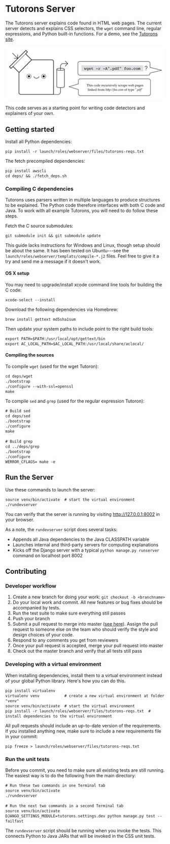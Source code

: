 # Tutorons Server

The Tutorons server explains code found in HTML web pages.
The current server detects and explains CSS selectors, the `wget` command line, regular expressions, and Python built-in functions.
For a demo, see the [Tutorons site](http://www.tutorons.com).

<img src="docs/logo.png" width="600px"/>

This code serves as a starting point for writing code detectors and explainers of your own.

## Getting started

Install all Python dependencies:

    pip install -r launch/roles/webserver/files/tutorons-reqs.txt

The fetch precompiled dependencies:

    pip install awscli
    cd deps/ && ./fetch_deps.sh

### Compiling C dependencies

Tutorons uses parsers written in multiple languages to produce structures to be explained.
The Python code therefore interfaces with both C code and Java.
To work with all example Tutorons, you will need to do follow these steps.

Fetch the C source submodules:

    git submodule init && git submodule update

This guide lacks instructions for Windows and Linux, though setup should be about the same.
It has been tested on Ubuntu---see the `launch/roles/webserver/templats/compile-*.j2` files.
Feel free to give it a try and send me a message if it doesn't work.

#### OS X setup

You may need to upgrade/install xcode command line tools for building the C code:
    
    xcode-select --install

Download the following dependencies via Homebrew:

    brew install gettext md5sha1sum

Then update your system paths to include point to the right build tools:

    export PATH=$PATH:/usr/local/opt/gettext/bin
    export AC_LOCAL_PATH=$AC_LOCAL_PATH:/usr/local/share/aclocal/

#### Compiling the sources

To compile `wget` (used for the wget Tutoron):

    cd deps/wget
    ./bootstrap
    ./configure --with-ssl=openssl
    make

To compile `sed` and `grep` (used for the regular expression Tutoron):

    # Build sed
    cd deps/sed
    ./bootstrap
    ./configure
    make

    # Build grep
    cd ../deps/grep
    ./bootstrap
    ./configure
    WERROR_CFLAGS= make -e

## Run the Server

Use these commands to launch the server:

    source venv/bin/activate  # start the virtual environment
    ./rundevserver

You can verify that the server is running by visiting http://127.0.0.1:8002 in your browser.

As a note, the `rundevserver` script does several tasks:
* Appends all Java dependencies to the Java CLASSPATH variable
* Launches internal and third-party servers for computing explanations
* Kicks off the Django server with a typical `python manage.py runserver` command on localhost port 8002

## Contributing

### Developer workflow

1. Create a new branch for doing your work: `git checkout -b <branchname>`
2. Do your local work and commit.  All new features or bug fixes should be accompanied by tests.
3. Run the test suite to make sure everything still passes
4. Push your branch
4. Submit a pull request to merge into master ([see here](https://help.github.com/articles/using-pull-requests/)).  Assign the pull request to someone else on the team who should verify the style and design choices of your code.
6. Respond to any comments you get from reviewers
7. Once your pull request is accepted, merge your pull request into master
8. Check out the master branch and verify that all tests still pass

### Developing with a virtual environment

When installing dependencies, install them to a virtual environment instead of your global Python library.
Here's how you can do this.

    pip install virtualenv
    virtualenv venv           # create a new virtual environment at folder "venv"
    source venv/bin/activate  # start the virtual environment
    pip install -r launch/roles/webserver/files/tutorons-reqs.txt  # install dependencies to the virtual environment

All pull requests should include an up-to-date version of the requirements.
If you installed anything new, make sure to include a new requirements file in your commit:

    pip freeze > launch/roles/webserver/files/tutorons-reqs.txt

### Run the unit tests

Before you commit, you need to make sure all existing tests are still running.
The easiest way is to do the following from the main directory:

    # Run these two commands in one Terminal tab
    source venv/bin/activate
    ./rundevserver

    # Run the next two commands in a second Terminal tab
    source venv/bin/activate
    DJANGO_SETTINGS_MODULE=tutorons.settings.dev python manage.py test --failfast

The `rundevserver` script should be running when you invoke the tests.
This connects Python to Java JARs that will be invoked in the CSS unit tests.

